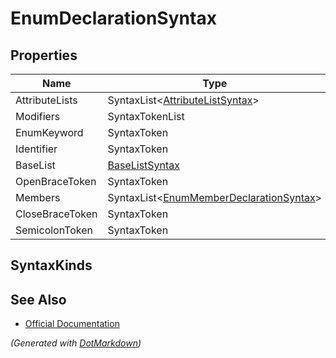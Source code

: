 # EnumDeclarationSyntax

## Properties

| Name            | Type                                                               |
| --------------- | ------------------------------------------------------------------ |
| AttributeLists  | SyntaxList\<[AttributeListSyntax](SyntaxList.md)>                  |
| Modifiers       | SyntaxTokenList                                                    |
| EnumKeyword     | SyntaxToken                                                        |
| Identifier      | SyntaxToken                                                        |
| BaseList        | [BaseListSyntax](BaseListSyntax.md)                                |
| OpenBraceToken  | SyntaxToken                                                        |
| Members         | SyntaxList\<[EnumMemberDeclarationSyntax](SeparatedSyntaxList.md)> |
| CloseBraceToken | SyntaxToken                                                        |
| SemicolonToken  | SyntaxToken                                                        |

## SyntaxKinds

## See Also

* [Official Documentation](https://docs.microsoft.com/en-us/dotnet/api/microsoft.codeanalysis.csharp.syntax.enumdeclarationsyntax)


*\(Generated with [DotMarkdown](http://github.com/JosefPihrt/DotMarkdown)\)*